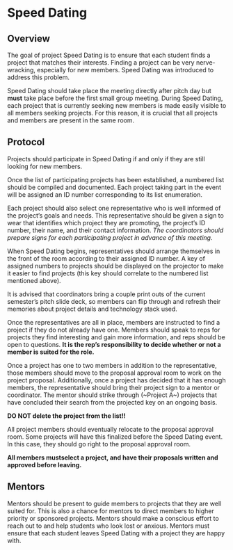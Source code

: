<!-- # Speed Dating -->

<!-- Finding a team in RCOS isn't a requirement, but can often make RCOS easier for everyone. There are many ways to find a team but the easiest way is to look for teams during RCOS Pitch Days (the day when people say what projects they're going to be working on). If you're still looking for a team after pitch day, talk to your mentor or look for other groups in your small group. -->

# Speed Dating

## Overview

The goal of project Speed Dating is to ensure that each student finds a project that matches their interests. Finding a project can be very nerve-wracking, especially for new members. Speed Dating was introduced to address this problem.

Speed Dating should take place the meeting directly after pitch day but **must** take place before the first small group meeting. During Speed Dating, each project that is currently seeking new members is made easily visible to all members seeking projects. For this reason, it is crucial that all projects and members are present in the same room.

## Protocol

Projects should participate in Speed Dating if and only if they are still looking for new members.

Once the list of participating projects has been established, a numbered list should be compiled and documented. Each project taking part in the event will be assigned an ID number corresponding to its list enumeration.

Each project should also select one representative who is well informed of the project’s goals and needs. This representative should be given a sign to wear that identifies which project they are promoting, the project’s ID number, their name, and their contact information. *The coordinators should prepare signs for each participating project in advance of this meeting.*

When Speed Dating begins, representatives should arrange themselves in the front of the room according to their assigned ID number. A key of assigned numbers to projects should be displayed on the projector to make it easier to find projects (this key should correlate to the numbered list mentioned above).

It is advised that coordinators bring a couple print outs of the current semester’s pitch slide deck, so members can flip through and refresh their memories about project details and technology stack used.

Once the representatives are all in place, members are instructed to find a project if they do not already have one. Members should speak to reps for projects they find interesting and gain more information, and reps should be open to questions. **It is the rep’s responsibility to decide whether or not a member is suited for the role.**

Once a project has one to two members in addition to the representative, those members should move to the proposal approval room to work on the project proposal. Additionally, once a project has decided that it has enough members, the representative should bring their project sign to a mentor or coordinator. The mentor should strike through (~Project A~) projects that have concluded their search from the projected key on an ongoing basis.

**DO NOT delete the project from the list!!**

All project members should eventually relocate to the proposal approval room. Some projects will have this finalized before the Speed Dating event. In this case, they should go right to the proposal approval room.

**All members mustselect a project, and have their proposals written and approved before leaving.**

## Mentors

Mentors should be present to guide members to projects that they are well suited for. This is also a chance for mentors to direct members to higher priority or sponsored projects. Mentors should make a conscious effort to reach out to and help students who look lost or anxious. Mentors must ensure that each student leaves Speed Dating with a project they are happy with.

